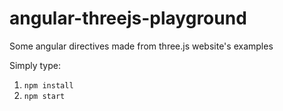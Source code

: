 # angular-threejs-playground
Some angular directives made from three.js website's examples

Simply type:

 1. `npm install`
 2. `npm start`
